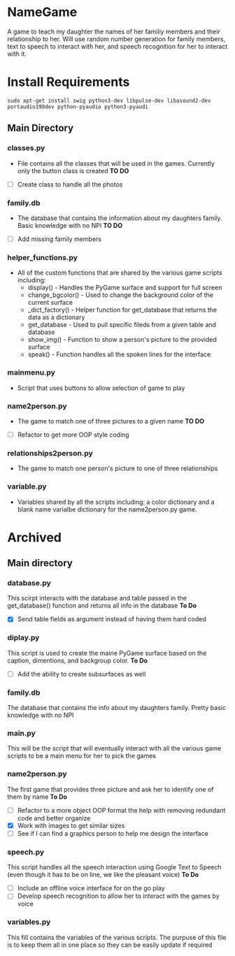# NameGame
A game to teach my daughter the names of her familiy members and their relationship to her. Will use random number generation for family members, text to speech to interact with her, and speech recognition for her to interact with it.

# Install Requirements
`sudo apt-get install swig python3-dev libpulse-dev libasound2-dev portaudio190dev python-pyaudio python3-pyaudi`

## Main Directory
### classes.py
- File contains all the classes that will be used in the games. Currently only the button class is created
**TO DO**
- [ ] Create class to handle all the photos
### family.db
- The database that contains the information about my daughters family. Basic knowledge with no NPI
**TO DO**
- [ ] Add missing family members
### helper_functions.py
- All of the custom functions that are shared by the various game scripts including:
  * display() - Handles the PyGame surface and support for full screen
  * change_bgcolor() - Used to change the background color of the current surface
  * _dict_factory() - Helper function for get_database that returns the data as a dictionary
  * get_database - Used to pull specific fileds from a given table and database
  * show_img() - Function to show a person's picture to the provided surface
  * speak() - Function handles all the spoken lines for the interface
### mainmenu.py
- Script that uses buttons to allow selection of game to play
### name2person.py
- The game to match one of three pictures to a given name
**TO DO**
- [ ] Refactor to get more OOP style coding
### relationships2person.py
- The game to match one person's picture to one of three relationships
### variable.py
- Variables shared by all the scripts including: a color dictionary and a blank name varialbe dictionary for the name2person.py game.



# Archived
## Main directory
### database.py
This scirpt interacts with the database and table passed in the get_database() function and returns all info in the database
**To Do**
- [X] Send table fields as argument instead of having them hard coded
### diplay.py
This script is used to create the maine PyGame surface based on the caption, dimentions, and backgroup color.
**To Do**
- [ ] Add the ability to create subsurfaces as well
### family.db
The database that contains the info about my daughters family. Pretty basic knowledge with no NPI
### main.py
This will be the script that will eventually interact with all the various game scripts to be a main menu for her to pick the games
### name2person.py
The first game that provides three picture and ask her to identify one of them by name
**To Do**
- [ ] Refactor to a more object OOP format the help with removing redundant code and better organize
- [X] Work with images to get similar sizes
- [ ] See if I can find a graphics person to help me design the interface
### speech.py
This script handles all the speech interaction using Google Text to Speech (even though it has to be on line, we like the pleasant voice)
**To Do**
- [ ] Include an offline voice interface for on the go play
- [ ] Develop speech recognition to allow her to interact with the games by voice
### variables.py
This fill contains the variables of the various scripts. The purpuse of this file is to keep them all in one place so they can be easily update if required